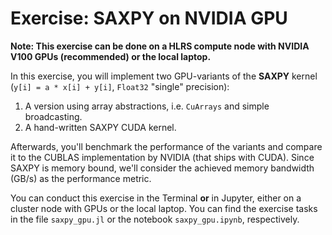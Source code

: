# Exercise: SAXPY on NVIDIA GPU

**Note: This exercise can be done on a HLRS compute node with NVIDIA V100 GPUs (recommended) or the local laptop.**

In this exercise, you will implement two GPU-variants of the **SAXPY** kernel (`y[i] = a * x[i] + y[i]`, `Float32` "single" precision):

1) A version using array abstractions, i.e. `CuArrays` and simple broadcasting.
2) A hand-written SAXPY CUDA kernel.

Afterwards, you'll benchmark the performance of the variants and compare it to the CUBLAS implementation by NVIDIA (that ships with CUDA). Since SAXPY is memory bound, we'll consider the achieved memory bandwidth (GB/s) as the performance metric.

You can conduct this exercise in the Terminal **or** in Jupyter, either on a cluster node with GPUs or the local laptop. You can find the exercise tasks in the file `saxpy_gpu.jl` or the notebook `saxpy_gpu.ipynb`, respectively.